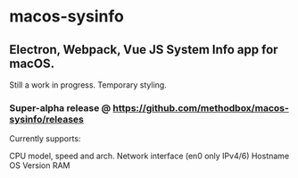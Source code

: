 # macos-sysinfo

## Electron, Webpack, Vue JS System Info app for macOS.

Still a work in progress. Temporary styling.

### Super-alpha release @ https://github.com/methodbox/macos-sysinfo/releases

Currently supports:

CPU model, speed and arch.
Network interface (en0 only  IPv4/6)
Hostname
OS Version
RAM
